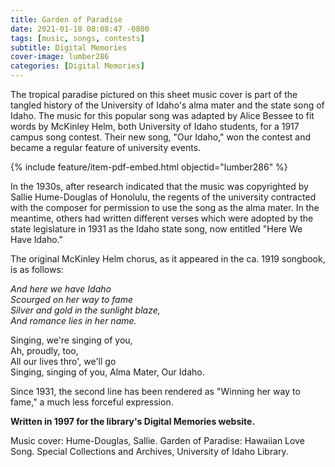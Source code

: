 ```yaml
---
title: Garden of Paradise
date: 2021-01-18 08:08:47 -0800
tags: [music, songs, contests]
subtitle: Digital Memories
cover-image: lumber286
categories: [Digital Memories]
---
```




The tropical paradise pictured on this sheet music cover is part of the tangled history of the University of Idaho's alma mater and the state song of Idaho. The music for this popular song was adapted by Alice Bessee to fit words by McKinley Helm, both University of Idaho students, for a 1917 campus song contest. Their new song, "Our Idaho," won the contest and became a regular feature of university events.

{% include feature/item-pdf-embed.html objectid="lumber286" %}

In the 1930s, after research indicated that the music was copyrighted by Sallie Hume-Douglas of Honolulu, the regents of the university contracted with the composer for permission to use the song as the alma mater. In the meantime, others had written different verses which were adopted by the state legislature in 1931 as the Idaho state song, now entitled "Here We Have Idaho."

The original McKinley Helm chorus, as it appeared in the ca. 1919 songbook, is as follows:

<p style="font-style: italic;">And here we have Idaho <br>
Scourged on her way to fame<br>
Silver and gold in the sunlight blaze,<br>
And romance lies in her name.<br>

Singing, we're singing of you,<br>
Ah, proudly, too,<br>
All our lives thro', we'll go<br>
Singing, singing of you, Alma Mater, Our Idaho.<br></p>

Since 1931, the second line has been rendered as "Winning her
way to fame," a much less forceful expression.

**Written in 1997 for the library's Digital Memories website.**

Music cover: Hume-Douglas, Sallie. Garden of Paradise: Hawaiian Love Song. Special Collections and Archives, University of Idaho Library.
